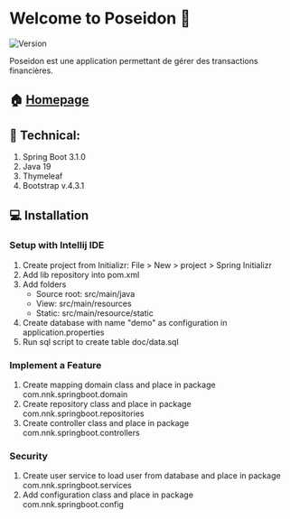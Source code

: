 <h1>Welcome to Poseidon 👋</h1>
<p>
  <img alt="Version" src="https://img.shields.io/badge/version-1.0.0-blue.svg?cacheSeconds=2592000" />
</p>

Poseidon est une application permettant de gérer des transactions financières.   
 


## 🏠 [Homepage](https://github.com/MaRiOn202/OC-Java-P7)

## 👷 Technical:

1. Spring Boot 3.1.0
2. Java 19
3. Thymeleaf
4. Bootstrap v.4.3.1


## 💻 Installation

### Setup with Intellij IDE
1. Create project from Initializr: File > New > project > Spring Initializr
2. Add lib repository into pom.xml
3. Add folders
    - Source root: src/main/java
    - View: src/main/resources
    - Static: src/main/resource/static
4. Create database with name "demo" as configuration in application.properties
5. Run sql script to create table doc/data.sql

### Implement a Feature
1. Create mapping domain class and place in package com.nnk.springboot.domain
2. Create repository class and place in package com.nnk.springboot.repositories
3. Create controller class and place in package com.nnk.springboot.controllers

### Security
1. Create user service to load user from  database and place in package com.nnk.springboot.services
2. Add configuration class and place in package com.nnk.springboot.config


